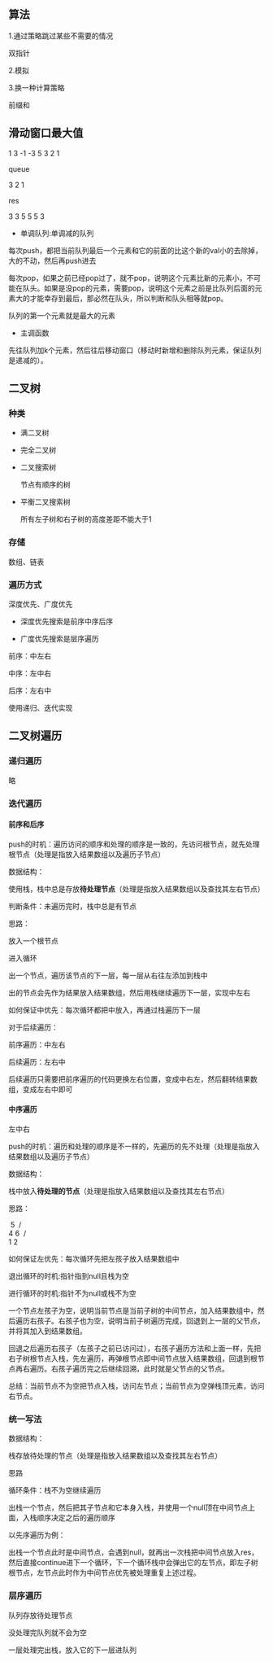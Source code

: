 ## 算法

1.通过策略跳过某些不需要的情况

双指针

2.模拟

3.换一种计算策略

前缀和

## 滑动窗口最大值

1 3 -1 -3  5  3 2 1

queue

3 2 1

res

3 3 5 5 5 3

- 单调队列:单调减的队列

每次push，都把当前队列最后一个元素和它的前面的比这个新的val小的去除掉，大的不动，然后再push进去

每次pop，如果之前已经pop过了，就不pop，说明这个元素比新的元素小，不可能在队头。如果是没pop的元素，需要pop，说明这个元素之前是比队列后面的元素大的才能幸存到最后，那必然在队头，所以判断和队头相等就pop。

队列的第一个元素就是最大的元素

- 主调函数

先往队列加k个元素，然后往后移动窗口（移动时新增和删除队列元素，保证队列是递减的）。

## 二叉树

### 种类

- 满二叉树

- 完全二叉树

- 二叉搜索树

  节点有顺序的树

- 平衡二叉搜索树

  所有左子树和右子树的高度差距不能大于1

### 存储

数组、链表

### 遍历方式

深度优先、广度优先

- 深度优先搜索是前序中序后序

- 广度优先搜索是层序遍历

前序：中左右

中序：左中右

后序：左右中

使用递归、迭代实现

## 二叉树遍历

### 递归遍历

略

### 迭代遍历

#### 前序和后序

push的时机：遍历访问的顺序和处理的顺序是一致的，先访问根节点，就先处理根节点（处理是指放入结果数组以及遍历子节点）

数据结构：

使用栈，栈中总是存放**待处理节点**（处理是指放入结果数组以及查找其左右节点）

判断条件：未遍历完时，栈中总是有节点

思路：

放入一个根节点

进入循环

出一个节点，遍历该节点的下一层，每一层从右往左添加到栈中

出的节点会先作为结果放入结果数组，然后用栈继续遍历下一层，实现中左右

如何保证中优先：每次循环都把中放入，再通过栈遍历下一层

对于后续遍历：

前序遍历：中左右

后续遍历：左右中

后续遍历只需要把前序遍历的代码更换左右位置，变成中右左，然后翻转结果数组，变成左右中即可

#### 中序遍历

左中右

push的时机：遍历和处理的顺序是不一样的，先遍历的先不处理（处理是指放入结果数组以及遍历子节点）

数据结构：

栈中放入**待处理的节点**（处理是指放入结果数组以及查找其左右节点）

思路：

​		     5
​	      /      \
​	   4	 	 6
​    /      \
 1	      2

如何保证左优先：每次循环先把左孩子放入结果数组中

退出循环的时机:指针指到null且栈为空

进行循环的时机:指针不为null或栈不为空

一个节点左孩子为空，说明当前节点是当前子树的中间节点，加入结果数组中，然后遍历右孩子。右孩子也为空，说明当前子树遍历完成，回退到上一层的父节点，并将其加入到结果数组。

回退之后遍历右孩子（左孩子之前已访问过），右孩子遍历方法和上面一样，先把右子树根节点入栈，先左遍历，再弹根节点即中间节点放入结果数组，回退到根节点再右遍历。右孩子遍历完之后继续回溯，此时就是父节点的父节点。

总结：当前节点不为空把节点入栈，访问左节点；当前节点为空弹栈顶元素，访问右节点。

### 统一写法

数据结构：

栈存放待处理的节点（处理是指放入结果数组以及查找其左右节点）

思路

循环条件：栈不为空继续遍历

出栈一个节点，然后把其子节点和它本身入栈，并使用一个null顶在中间节点上面，入栈顺序决定之后的遍历顺序

以先序遍历为例：

出栈一个节点此时是中间节点，会遇到null，就再出一次栈把中间节点放入res，然后直接continue进下一个循环，下一个循环栈中会弹出它的左节点，即左子树根节点，左节点此时作为中间节点优先被处理重复上述过程。

### 层序遍历

队列存放待处理节点

没处理完队列就不会为空

一层处理完出栈，放入它的下一层进队列
